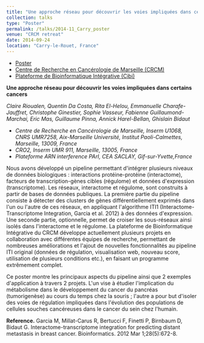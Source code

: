 ```yaml
---
title: "Une approche réseau pour découvrir les voies impliquées dans certains cancers [FR]"
collection: talks
type: "Poster"
permalink: /talks/2014-11_Carry_poster
venue: "CRCM retreat"
date: 2014-09-24
location: "Carry-le-Rouet, France"
---
```


* [Poster](http://rioualen.github.io/files/2014-11_Carry_poster.pdf)
* [Centre de Recherche en Cancérologie de Marseille (CRCM)](http://crcm.marseille.inserm.fr/)
* [Plateforme de Bioinformatique Intégrative (Cibi)](https://cibi.marseille.inserm.fr/)

**Une approche réseau pour découvrir les voies impliquées dans certains cancers**

*Claire Rioualen, Quentin Da Costa, Rita El-Helou, Emmanuelle Charafe-Jauffret, Christophe Ginestier, Sophie Vasseur, Fabienne Guillaumond-Marchai, 
Eric Mas, Guillaume Pinna, Annick Harel-Bellan, Ghislain Bidaut*

* *Centre de Recherche en Cancérologie de Marseille, Inserm U1068, CNRS UMR7258, Aix-Marseille Université, Institut Paoli-Calmettes, Marseille, 13009, France*
* *CRO2, Inserm UMR 911, Marseille, 13005, France*
* *Plateforme ARN interference PArI, CEA SACLAY, Gif-sur-Yvette,France*

Nous avons développé un pipeline permettant d'intégrer plusieurs niveaux de données biologiques : interactions protéine-protéine (interactome), facteurs de transcription-gènes cibles (régulome) et données d'expression (transcriptome). Les réseaux, interactome et régulome, sont construits à partir de bases de données publiques. 
La première partie du pipeline consiste à détecter des clusters de gènes différentiellement exprimés dans l'un ou l'autre de ces réseaux, en appliquant l'algorithme ITI1 (Interactome-Transcriptome Integration, Garcia et al. 2012) à des données d'expression. Une seconde partie, optionnelle, permet de croiser les sous-réseaux ainsi isolés dans l'interactome et le régulome. 
La plateforme de Bioinformatique Intégrative du CRCM développe actuellement plusieurs projets en collaboration avec différentes équipes de recherche, permettant de nombreuses améliorations et l'ajout de nouvelles fonctionnalités au pipeline ITI original (données de régulation, visualisation web, nouveau score, utilisation de plusieurs conditions etc.), en faisant un programme extrêmement complet.

Ce poster montre les principaux aspects du pipeline ainsi que 2 exemples d'application à travers 2 projets. L'un vise à étudier l'implication du métabolisme dans le développement du cancer du pancréas (tumorigenèse) au cours du temps chez la souris ; l'autre a pour but d'isoler des voies de régulation impliquées dans l'évolution des populations de cellules souches cancéreuses dans le cancer du sein chez l'humain.

**Reference.** Garcia M, Millat-Carus R, Bertucci F, Finetti P, Birnbaum D, Bidaut G. Interactome-transcriptome
integration for predicting distant metastasis in breast cancer. Bioinformatics. 2012 Mar 1;28(5):672-8.




